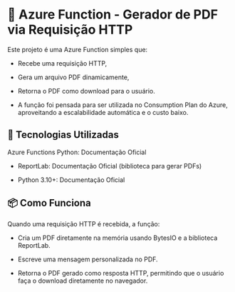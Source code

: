 # 📄 Azure Function - Gerador de PDF via Requisição HTTP
Este projeto é uma Azure Function simples que:

- Recebe uma requisição HTTP,

- Gera um arquivo PDF dinamicamente,

- Retorna o PDF como download para o usuário.

- A função foi pensada para ser utilizada no Consumption Plan do Azure, aproveitando a escalabilidade automática e o custo baixo.

## 🚀 Tecnologias Utilizadas
Azure Functions Python: Documentação Oficial

- ReportLab: Documentação Oficial (biblioteca para gerar PDFs)

- Python 3.10+: Documentação Oficial

## 📦 Como Funciona
Quando uma requisição HTTP é recebida, a função:

- Cria um PDF diretamente na memória usando BytesIO e a biblioteca ReportLab.

- Escreve uma mensagem personalizada no PDF.

- Retorna o PDF gerado como resposta HTTP, permitindo que o usuário faça o download diretamente no navegador.
